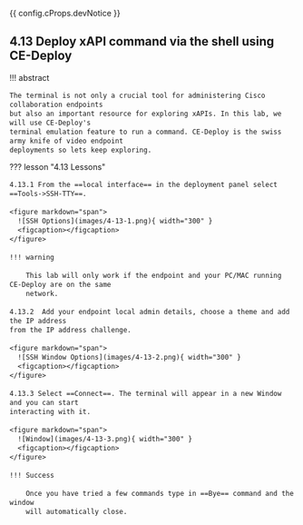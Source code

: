{{ config.cProps.devNotice }}
## 4.13 Deploy xAPI command via the shell using CE-Deploy

!!! abstract

    The terminal is not only a crucial tool for administering Cisco collaboration endpoints 
    but also an important resource for exploring xAPIs. In this lab, we will use CE-Deploy's 
    terminal emulation feature to run a command. CE-Deploy is the swiss army knife of video endpoint
    deployments so lets keep exploring.

??? lesson "4.13 Lessons"

    4.13.1 From the ==local interface== in the deployment panel select ==Tools->SSH-TTY==.
    
    <figure markdown="span">
      ![SSH Options](images/4-13-1.png){ width="300" }
      <figcaption></figcaption>
    </figure>

    !!! warning

        This lab will only work if the endpoint and your PC/MAC running CE-Deploy are on the same 
        network.
    
    4.13.2  Add your endpoint local admin details, choose a theme and add the IP address 
    from the IP address challenge. 
    
    <figure markdown="span">
      ![SSH Window Options](images/4-13-2.png){ width="300" }
      <figcaption></figcaption>
    </figure>
    
    4.13.3 Select ==Connect==. The terminal will appear in a new Window and you can start 
    interacting with it.
    
    <figure markdown="span">
      ![Window](images/4-13-3.png){ width="300" }
      <figcaption></figcaption>
    </figure>

    !!! Success
    
        Once you have tried a few commands type in ==Bye== command and the window 
        will automatically close.